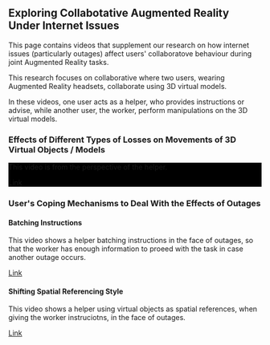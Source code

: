 ## Exploring Collabotative Augmented Reality Under Internet Issues

This page contains videos that supplement our research on how internet issues (particularly outages) affect users' collaboratove behaviour during joint Augmented Reality tasks. 

This research focuses on collaborative where two users, wearing Augmented Reality headsets, collaborate using 3D virtual models. 

In these videos, one user acts as a helper, who provides instructions or advise, while another user, the worker, perform manipulations on the 3D virtual models.

### Effects of Different Types of Losses on Movements of 3D Virtual Objects / Models
<div class="myDiv" style="background-color: #000000;">
  <p>This video is from the perspective of the helper.</p>
  <a href="https://drive.google.com/file/d/1emfcg82jajIkBm3OSWhq1DEFG4p-YFvD/view?usp=sharing">Link</a>
</div>

### User's Coping Mechanisms to Deal With the Effects of Outages  
#### Batching Instructions
<div class="myDiv1">
  <p>This video shows a helper batching instructions in the face of outages, so that the worker has enough information to proeed with the task in case another outage occurs. </p>
  <a href="https://drive.google.com/file/d/12S85gmZqIznPe3LnruxNnwAxJ1nkALg9/view?usp=sharing">Link</a>
</div>

#### Shifting Spatial Referencing Style
<div class="myDiv2">
  <p>This video shows a helper using virtual objects as spatial references, when giving the worker instruciotns, in the face of outages. </p>
  <a href="https://drive.google.com/file/d/1q3UlvQ8S4upHuxlPCRMbs9VAy4x8EQYL/view?usp=sharing">Link</a>
</div>
